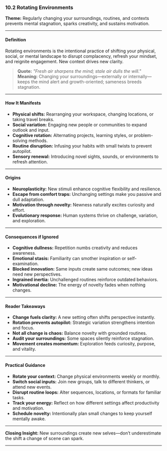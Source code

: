 ### 10.2 Rotating Environments

**Theme:** Regularly changing your surroundings, routines, and contexts prevents mental stagnation, sparks creativity, and sustains motivation.

---

#### **Definition**

Rotating environments is the intentional practice of shifting your physical, social, or mental landscape to disrupt complacency, refresh your mindset, and reignite engagement. New context drives new clarity.

> **Quote:**
> *"Fresh air sharpens the mind; stale air dulls the will."*
> **Meaning:** Changing your surroundings—externally or internally—keeps the mind alert and growth-oriented; sameness breeds stagnation.

---

#### **How It Manifests**

* **Physical shifts:** Rearranging your workspace, changing locations, or taking travel breaks.
* **Social variation:** Engaging new people or communities to expand outlook and input.
* **Cognitive rotation:** Alternating projects, learning styles, or problem-solving methods.
* **Routine disruption:** Infusing your habits with small twists to prevent autopilot.
* **Sensory renewal:** Introducing novel sights, sounds, or environments to refresh attention.

---

#### **Origins**

* **Neuroplasticity:** New stimuli enhance cognitive flexibility and resilience.
* **Escape from comfort traps:** Unchanging settings make you passive and dull adaptation.
* **Motivation through novelty:** Newness naturally excites curiosity and effort.
* **Evolutionary response:** Human systems thrive on challenge, variation, and exploration.

---

#### **Consequences if Ignored**

* **Cognitive dullness:** Repetition numbs creativity and reduces awareness.
* **Emotional stasis:** Familiarity can smother inspiration or self-examination.
* **Blocked innovation:** Same inputs create same outcomes; new ideas need new perspectives.
* **Ingrained inertia:** Unchallenged routines reinforce outdated behaviors.
* **Motivational decline:** The energy of novelty fades when nothing changes.

---

#### **Reader Takeaways**

* **Change fuels clarity:** A new setting often shifts perspective instantly.
* **Rotation prevents autopilot:** Strategic variation strengthens intention and focus.
* **Not all change is chaos:** Balance novelty with grounded routines.
* **Audit your surroundings:** Some spaces silently reinforce stagnation.
* **Movement creates momentum:** Exploration feeds curiosity, purpose, and vitality.

---

#### **Practical Guidance**

* **Rotate your context:** Change physical environments weekly or monthly.
* **Switch social inputs:** Join new groups, talk to different thinkers, or attend new events.
* **Disrupt routine loops:** Alter sequences, locations, or formats for familiar tasks.
* **Track your energy:** Reflect on how different settings affect productivity and motivation.
* **Schedule novelty:** Intentionally plan small changes to keep yourself mentally awake.

---

**Closing Insight:**
New surroundings create new selves—don’t underestimate the shift a change of scene can spark.

---
